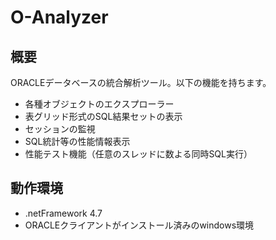 # O-Analyzer

## 概要

ORACLEデータベースの統合解析ツール。以下の機能を持ちます。
- 各種オブジェクトのエクスプローラー
- 表グリッド形式のSQL結果セットの表示
- セッションの監視
- SQL統計等の性能情報表示
- 性能テスト機能（任意のスレッドに数よる同時SQL実行）


## 動作環境
- .netFramework 4.7
- ORACLEクライアントがインストール済みのwindows環境
